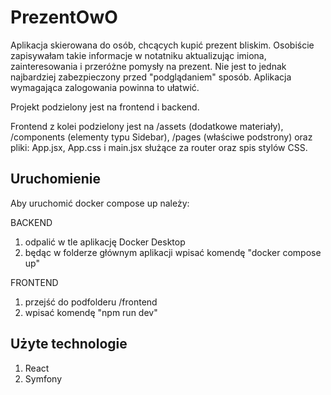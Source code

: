 
# PrezentOwO

Aplikacja skierowana do osób, chcących kupić prezent bliskim. Osobiście zapisywałam takie informacje w notatniku aktualizując imiona, zainteresowania i przeróżne pomysły na prezent. Nie jest to jednak najbardziej zabezpieczony przed "podglądaniem" sposób. Aplikacja wymagająca zalogowania powinna to ułatwić.

Projekt podzielony jest na frontend i backend.

Frontend z kolei podzielony jest na /assets (dodatkowe materiały), /components (elementy typu Sidebar), /pages (właściwe podstrony) oraz pliki: App.jsx, App.css i main.jsx służące za router oraz spis stylów CSS.


## Uruchomienie
Aby uruchomić docker compose up należy:

BACKEND

1. odpalić w tle aplikację Docker Desktop
2. będąc w folderze głównym aplikacji wpisać komendę "docker compose up"




FRONTEND
1. przejść do podfolderu /frontend
2. wpisać komendę "npm run dev"


## Użyte technologie
1. React
2. Symfony